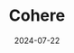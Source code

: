 ---  
layout: startup_page  
title: "Cohere"  
id: "cohere.com"  
permalink: "/coherecohere.com07222024/"  
website: "https://cohere.com/"  
funding_round: ""  
funding_amount: "$500M"  
investors: "Cisco, AMD, Fujitsu, PSP Investments, EDC"  
about: "Cohere is a generative AI startup specializing in customizing AI models for enterprise clients. Their cloud-agnostic platform offers services like document summarization, website copywriting, and chatbot power, tailored to individual business needs and data. Cohere focuses on delivering real-world benefits in daily workflows, distinguishing itself from consumer-focused AI rivals."  
markets: "AI"  
hq: "Toronto, Ontario, Canada"  
founded_year: "2019"  
linkedin: "https://www.linkedin.com/company/cohere-ai/"  
twitter: "https://twitter.com/cohere"  
instagram: ""  
facebook: ""  
crunchbase: "https://www.crunchbase.com/organization/cohere-82b8"  
pitchbook: "https://pitchbook.com/profiles/company/443089-09"  

date_display: "22-Jul-2024"  
date: "2024-07-22"

# SEO Optimization  
meta_title: "Cohere -  Funding ($500M)"  
meta_description: "Cohere, Cohere is a generative AI startup specializing in customizing AI models for enterprise clients. Their cloud-agnostic platform offers services like doc..."  
meta_keywords: "Cohere, AI,  funding"  
canonical_url: "https://startup.projectstartups.com/coherecohere.com07222024/"  
---